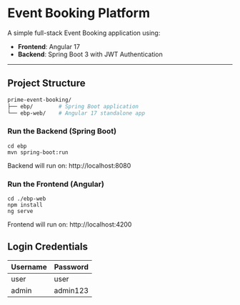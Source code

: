 # Event Booking Platform

A simple full-stack Event Booking application using:

- **Frontend**: Angular 17 
- **Backend**: Spring Boot 3 with JWT Authentication

---

## Project Structure

```bash
prime-event-booking/
├── ebp/        # Spring Boot application
└── ebp-web/    # Angular 17 standalone app
```

### Run the Backend (Spring Boot)

```
cd ebp
mvn spring-boot:run
```

Backend will run on: http://localhost:8080

### Run the Frontend (Angular)

```
cd ./ebp-web
npm install
ng serve
```

Frontend will run on: http://localhost:4200

## Login Credentials 

| Username | Password  |
| -------- | --------- |
| user     | user      |
| admin    | admin123  |

